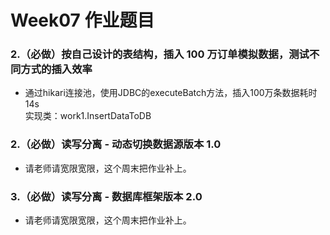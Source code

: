 # Week07 作业题目

### 2.（必做）按自己设计的表结构，插入 100 万订单模拟数据，测试不同方式的插入效率  
- 通过hikari连接池，使用JDBC的executeBatch方法，插入100万条数据耗时14s  
  实现类：work1.InsertDataToDB

### 2.（必做）读写分离 - 动态切换数据源版本 1.0
- 请老师请宽限宽限，这个周末把作业补上。

### 3.（必做）读写分离 - 数据库框架版本 2.0
- 请老师请宽限宽限，这个周末把作业补上。